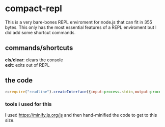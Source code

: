 # compact-repl
This is a very bare-bones REPL enviroment for node.js that can fit in 355 bytes. This only has the most essential features of a REPL enviroment but I did add some shortcut commands.

## commands/shortcuts
**cls**/**clear**: clears the console<br/>**exit**: exits out of REPL

## the code
```js
r=require("readline").createInterface({input:process.stdin,output:process.stdout});function prompt(){return new Promise(e=>{r.question("> ",o=>{"exit"==o&&process.exit(1);try{void 0!=(0,eval)(o)&&console.log((0,eval)(o))}catch(e){console.log(e.toString().split("\n")[0])}"clear"!=o&&"cls"!=o||console.clear(),e()})})}(async e=>{for(;;)await prompt()})();
```


### tools i used for this
I used https://minify.js.org/js and then hand-minified the code to get to this size.

